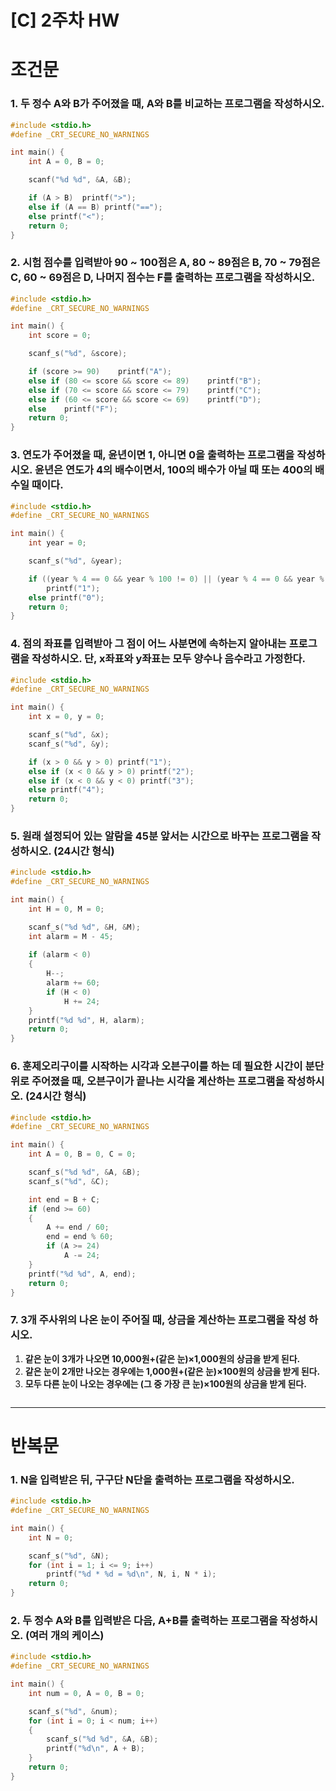 # [C] 2주차 HW

# 조건문

### 1. 두 정수 A와 B가 주어졌을 때, A와 B를 비교하는 프로그램을 작성하시오.

```c
#include <stdio.h> 
#define _CRT_SECURE_NO_WARNINGS

int main() {
	int A = 0, B = 0;

	scanf("%d %d", &A, &B);

	if (A > B)	printf(">");
	else if (A == B) printf("==");
	else printf("<");
	return 0;
}
```

### 2. 시험 점수를 입력받아 90 ~ 100점은 A, 80 ~ 89점은 B, 70 ~ 79점은 C, 60 ~ 69점은 D, 나머지 점수는 F를 출력하는 프로그램을 작성하시오.

```c
#include <stdio.h> 
#define _CRT_SECURE_NO_WARNINGS

int main() {
	int score = 0;

	scanf_s("%d", &score);

	if (score >= 90)	printf("A");
	else if (80 <= score && score <= 89)	printf("B");
	else if (70 <= score && score <= 79)	printf("C");
	else if (60 <= score && score <= 69)	printf("D");
	else	printf("F");
	return 0;
}
```

### 3. 연도가 주어졌을 때, 윤년이면 1, 아니면 0을 출력하는 프로그램을 작성하시오. 윤년은 연도가 4의 배수이면서, 100의 배수가 아닐 때 또는 400의 배수일 때이다.

```c
#include <stdio.h> 
#define _CRT_SECURE_NO_WARNINGS

int main() {
	int year = 0;

	scanf_s("%d", &year);

	if ((year % 4 == 0 && year % 100 != 0) || (year % 4 == 0 && year % 400 == 0))
		printf("1");
	else printf("0");
	return 0;
}
```

### 4. 점의 좌표를 입력받아 그 점이 어느 사분면에 속하는지 알아내는 프로그램을 작성하시오. 단, x좌표와 y좌표는 모두 양수나 음수라고 가정한다.

```c
#include <stdio.h> 
#define _CRT_SECURE_NO_WARNINGS

int main() {
	int x = 0, y = 0;

	scanf_s("%d", &x);
	scanf_s("%d", &y);

	if (x > 0 && y > 0)	printf("1");
	else if (x < 0 && y > 0) printf("2");
	else if (x < 0 && y < 0) printf("3");
	else printf("4");
	return 0;
}

```

### 5. 원래 설정되어 있는 알람을 45분 앞서는 시간으로 바꾸는 프로그램을 작성하시오. (24시간 형식)

```c
#include <stdio.h> 
#define _CRT_SECURE_NO_WARNINGS

int main() {
	int H = 0, M = 0;

	scanf_s("%d %d", &H, &M);
	int alarm = M - 45;
	
	if (alarm < 0)
	{
		H--;
		alarm += 60;
		if (H < 0)
			H += 24;
	}
	printf("%d %d", H, alarm);
	return 0;
}
```

### 6. 훈제오리구이를 시작하는 시각과 오븐구이를 하는 데 필요한 시간이 분단위로 주어졌을 때, 오븐구이가 끝나는 시각을 계산하는 프로그램을 작성하시오. (24시간 형식)

```c
#include <stdio.h> 
#define _CRT_SECURE_NO_WARNINGS

int main() {
	int A = 0, B = 0, C = 0;

	scanf_s("%d %d", &A, &B);
	scanf_s("%d", &C);

	int end = B + C;
	if (end >= 60)
	{
		A += end / 60;
		end = end % 60;
		if (A >= 24)
			A -= 24;
	}
	printf("%d %d", A, end);
	return 0;
}
```

### 7. 3개 주사위의 나온 눈이 주어질 때, 상금을 계산하는 프로그램을 작성 하시오.

1. **같은 눈이 3개가 나오면 10,000원+(같은 눈)×1,000원의 상금을 받게 된다.**
2. **같은 눈이 2개만 나오는 경우에는 1,000원+(같은 눈)×100원의 상금을 받게 된다.**
3. **모두 다른 눈이 나오는 경우에는 (그 중 가장 큰 눈)×100원의 상금을 받게 된다.**

```c

```

---

# 반복문

### 1. N을 입력받은 뒤, 구구단 N단을 출력하는 프로그램을 작성하시오.

```c
#include <stdio.h> 
#define _CRT_SECURE_NO_WARNINGS

int main() {
	int N = 0;

	scanf_s("%d", &N);
	for (int i = 1; i <= 9; i++)
		printf("%d * %d = %d\n", N, i, N * i);
	return 0;
}
```

### 2. 두 정수 A와 B를 입력받은 다음, A+B를 출력하는 프로그램을 작성하시오. (여러 개의 케이스)

```c
#include <stdio.h> 
#define _CRT_SECURE_NO_WARNINGS

int main() {
	int num = 0, A = 0, B = 0;

	scanf_s("%d", &num);
	for (int i = 0; i < num; i++)
	{
		scanf_s("%d %d", &A, &B);
		printf("%d\n", A + B);
	}
	return 0;
}
```